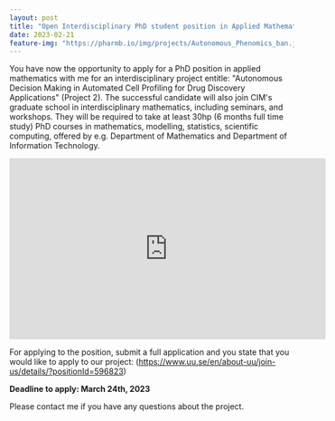 ```yaml
---
layout: post
title: "Open Interdisciplinary PhD student position in Applied Mathematics: Autonomous Decision Making in Automated Cell Profiling for Drug Discovery Applications"
date: 2023-02-21
feature-img: "https://pharmb.io/img/projects/Autonomous_Phenomics_ban.jpg"
---
```


You have now the opportunity to apply for a PhD position in applied mathematics with me for an interdisciplinary project entitle: "Autonomous Decision Making in Automated Cell Profiling for Drug Discovery Applications" (Project 2). The successful candidate will also join CIM's graduate school in interdisciplinary mathematics, including seminars, and workshops. They will be required to take at least 30hp (6 months full time study) PhD courses in mathematics, modelling, statistics, scientific computing, offered by e.g. Department of Mathematics and Department of Information Technology.

<iframe width="560px" height="320px" allowfullscreen="true" src="https://pharmb.io/img/projects/Autonomous_Phenomics_ban.jpg" frameborder="0"></iframe>

For applying to the position, submit a full application and you state that you would like to apply to our project: (https://www.uu.se/en/about-uu/join-us/details/?positionId=596823)

**Deadline to apply: March 24th, 2023**

Please contact me if you have any questions about the project.

